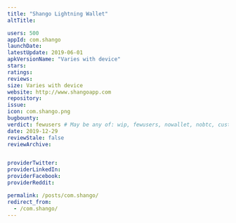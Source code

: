 ```yaml
---
title: "Shango Lightning Wallet"
altTitle: 

users: 500
appId: com.shango
launchDate: 
latestUpdate: 2019-06-01
apkVersionName: "Varies with device"
stars: 
ratings: 
reviews: 
size: Varies with device
website: http://www.shangoapp.com
repository: 
issue: 
icon: com.shango.png
bugbounty: 
verdict: fewusers # May be any of: wip, fewusers, nowallet, nobtc, custodial, nosource, nonverifiable, verifiable, bounty, defunct
date: 2019-12-29
reviewStale: false
reviewArchive:


providerTwitter: 
providerLinkedIn: 
providerFacebook: 
providerReddit: 

permalink: /posts/com.shango/
redirect_from:
  - /com.shango/
---
```



